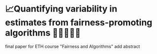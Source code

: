 # 📈Quantifying variability in estimates from fairness-promoting algorithms 👩‍🦰👴👳‍♀️
final paper for ETH course "Fairness and Algorithms"
add abstract
